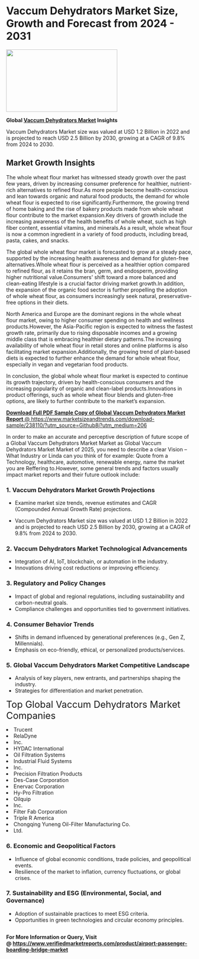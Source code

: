 <H1>Vaccum Dehydrators Market Size, Growth and Forecast from 2024 - 2031</H1><img class="aligncenter size-medium wp-image-584254" src="https://thirdeyenews.in/wp-content/uploads/2024/09/Global-Market-Research-300x168.jpeg" alt="" width="300" height="168" /><p><strong>Global&nbsp;<a href="https://www.marketsizeandtrends.com/download-sample/238110/?utm_source=Github8j?utm_medium=206">Vaccum Dehydrators Market</a> Insights</strong></p><p>Vaccum Dehydrators Market size was valued at USD 1.2 Billion in 2022 and is projected to reach USD 2.5 Billion by 2030, growing at a CAGR of 9.8% from 2024 to 2030.</p><p><h2>Market Growth Insights</h2> <p>The whole wheat flour market has witnessed steady growth over the past few years, driven by increasing consumer preference for healthier, nutrient-rich alternatives to refined flour.As more people become health-conscious and lean towards organic and natural food products, the demand for whole wheat flour is expected to rise significantly.Furthermore, the growing trend of home baking and the rise of bakery products made from whole wheat flour contribute to the market expansion.Key drivers of growth include the increasing awareness of the health benefits of whole wheat, such as high fiber content, essential vitamins, and minerals.As a result, whole wheat flour is now a common ingredient in a variety of food products, including bread, pasta, cakes, and snacks.</p> <p><a href="#"></a></p> <p>The global whole wheat flour market is forecasted to grow at a steady pace, supported by the increasing health awareness and demand for gluten-free alternatives.Whole wheat flour is perceived as a healthier option compared to refined flour, as it retains the bran, germ, and endosperm, providing higher nutritional value.Consumers' shift toward a more balanced and clean-eating lifestyle is a crucial factor driving market growth.In addition, the expansion of the organic food sector is further propelling the adoption of whole wheat flour, as consumers increasingly seek natural, preservative-free options in their diets.</p> <p>North America and Europe are the dominant regions in the whole wheat flour market, owing to higher consumer spending on health and wellness products.However, the Asia-Pacific region is expected to witness the fastest growth rate, primarily due to rising disposable incomes and a growing middle class that is embracing healthier dietary patterns.The increasing availability of whole wheat flour in retail stores and online platforms is also facilitating market expansion.Additionally, the growing trend of plant-based diets is expected to further enhance the demand for whole wheat flour, especially in vegan and vegetarian food products.</p> <p>In conclusion, the global whole wheat flour market is expected to continue its growth trajectory, driven by health-conscious consumers and the increasing popularity of organic and clean-label products.Innovations in product offerings, such as whole wheat flour blends and gluten-free options, are likely to further contribute to the market’s expansion.</p> <p><a href="#"></p><p><span class=""><strong>Download Full PDF Sample Copy of Global Vaccum Dehydrators Market Report</strong> @ <a href="https://www.marketsizeandtrends.com/download-sample/238110/?utm_source=Github8j?utm_medium=206" target="_blank">https://www.marketsizeandtrends.com/download-sample/238110/?utm_source=Github8j?utm_medium=206</a></span></p><p>In order to make an accurate and perceptive description of future scope of a Global&nbsp;Vaccum Dehydrators Market Market as Global&nbsp;Vaccum Dehydrators Market Market of 2025, you need to describe a clear Vision &ndash; What Industry or Linda can you think of for example: Quote from a Technology, healthcare, automotive, renewable energy, name the market you are Reffering to.However, some general trends and factors usually impact market reports and their future outlook include:</p><h3>1.&nbsp;<strong>Vaccum Dehydrators Market Growth Projections</strong></h3><ul><li>Examine market size trends, revenue estimates and CAGR (Compounded Annual Growth Rate) projections.</li><li><p>Vaccum Dehydrators Market size was valued at USD 1.2 Billion in 2022 and is projected to reach USD 2.5 Billion by 2030, growing at a CAGR of 9.8% from 2024 to 2030.</p></li></ul><h3>2.&nbsp;<strong>Vaccum Dehydrators Market Technological Advancements</strong></h3><ul><li>Integration of AI, IoT, blockchain, or automation in the industry.</li><li>Innovations driving cost reductions or improving efficiency.</li></ul><h3>3.&nbsp;<strong>Regulatory and Policy Changes</strong></h3><ul><li>Impact of global and regional regulations, including sustainability and carbon-neutral goals.</li><li>Compliance challenges and opportunities tied to government initiatives.</li></ul><h3>4.&nbsp;<strong>Consumer Behavior Trends</strong></h3><ul><li>Shifts in demand influenced by generational preferences (e.g., Gen Z, Millennials).</li><li>Emphasis on eco-friendly, ethical, or personalized products/services.</li></ul><h3>5.&nbsp;<strong>Global Vaccum Dehydrators Market Competitive Landscape</strong></h3><ul><li>Analysis of key players, new entrants, and partnerships shaping the industry.</li><li>Strategies for differentiation and market penetration.</li></ul><p data-pm-slice="1 1 []"><span style="color: inherit; font-family: inherit; font-size: 25px;">Top Global Vaccum Dehydrators Market Companies</span></p><div class="" data-test-id=""><p><li>Trucent</li><li> RelaDyne</li><li> Inc.</li><li> HYDAC International</li><li> Oil Filtration Systems</li><li> Industrial Fluid Systems</li><li> Inc.</li><li> Precision Filtration Products</li><li> Des-Case Corporation</li><li> Enervac Corporation</li><li> Hy-Pro Filtration</li><li> Oilquip</li><li> Inc.</li><li> Filter Fab Corporation</li><li> Triple R America</li><li> Chongqing Yuneng Oil-Filter Manufacturing Co.</li><li> Ltd.</li></p></div><h3>6.&nbsp;<strong>Economic and Geopolitical Factors</strong></h3><ul><li>Influence of global economic conditions, trade policies, and geopolitical events.</li><li>Resilience of the market to inflation, currency fluctuations, or global crises.</li></ul><h3>7.&nbsp;<strong>Sustainability and ESG (Environmental, Social, and Governance)</strong></h3><ul><li>Adoption of sustainable practices to meet ESG criteria.</li><li>Opportunities in green technologies and circular economy principles.</li></ul><h2><strong style="font-size: 14px;">For More Information or Query, Visit @&nbsp;</strong><a style="background-color: #ffffff; font-size: 14px;" href="https://www.marketsizeandtrends.com/report/vaccum-dehydrators-market/" target="_blank">https://www.verifiedmarketreports.com/product/airport-passenger-boarding-bridge-market</a></h2>